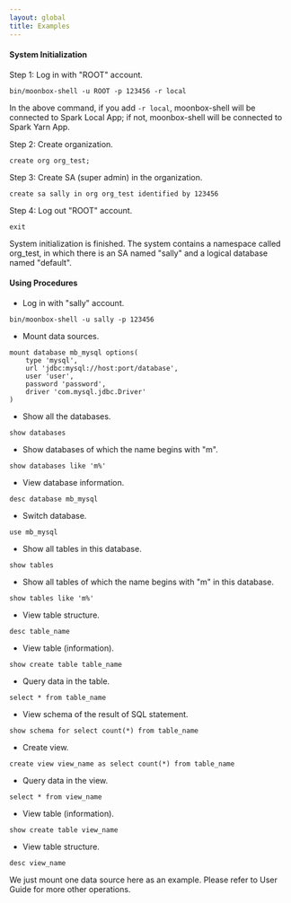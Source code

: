 ```yaml
---
layout: global
title: Examples
---
```


#### System Initialization
Step 1: Log in with "ROOT" account.
```
bin/moonbox-shell -u ROOT -p 123456 -r local
```
In the above command, if you add `-r local`, moonbox-shell will be connected to Spark Local App; if not, moonbox-shell will be connected to Spark Yarn App.

Step 2: Create organization.
```
create org org_test;
```
Step 3: Create SA (super admin) in the organization.
```
create sa sally in org org_test identified by 123456
```
Step 4: Log out "ROOT" account.
```
exit
```
System initialization is finished. The system contains a namespace called org_test, in which there is an SA named "sally" and a logical database named "default".


#### Using Procedures
- Log in with "sally" account.
```
bin/moonbox-shell -u sally -p 123456
```
- Mount data sources.
```
mount database mb_mysql options(
    type 'mysql',
    url 'jdbc:mysql://host:port/database',
    user 'user',
    password 'password',
    driver 'com.mysql.jdbc.Driver'
)
```
- Show all the databases.
```
show databases
```
- Show databases of which the name begins with "m".
```
show databases like 'm%'
```
- View database information.
```
desc database mb_mysql
```
- Switch database.
```
use mb_mysql
```
- Show all tables in this database.
```
show tables
```
- Show all tables of which the name begins with "m" in this database.
```
show tables like 'm%'
```
- View table structure.
```
desc table_name
```
- View table (information).
```
show create table table_name
```
- Query data in the table.
```
select * from table_name
```
- View schema of the result of SQL statement.
```
show schema for select count(*) from table_name
```
- Create view.
```
create view view_name as select count(*) from table_name
```
- Query data in the view.
```
select * from view_name
```
- View table (information).
```
show create table view_name
```
- View table structure.
```
desc view_name
```

We just mount one data source here as an example. Please refer to User Guide for more other operations.
